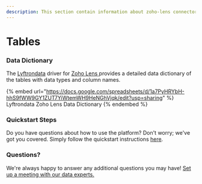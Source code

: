 ```yaml
---
description: This section contain information about zoho-lens connector tables information
---
```


# Tables

### Data Dictionary

The [Lyftrondata](https://www.lyftrondata.com/) driver for [Zoho Lens](https://www.lyftrondata.com/integration/zoho-lens/)[ ](https://www.lyftrondata.com/integration/zoho-lens/)provides a detailed data dictionary of the tables with data types and column names.

{% embed url="https://docs.google.com/spreadsheets/d/1a7PyHRYbH-hhS9fWW9GY1ZUT7YiWtemWH9HeNGhVjqk/edit?usp=sharing" %}
Lyftrondata Zoho Lens Data Dictionary
{% endembed %}

### Quickstart Steps

Do you have questions about how to use the platform? Don't worry; we've got you covered. Simply follow the quickstart instructions [here](../../../../quickstart-steps.md).

### Questions? <a href="#questions" id="questions"></a>

We're always happy to answer any additional questions you may have! [Set up a meeting with our data experts.](https://www.lyftrondata.com/book-a-meeting/)

